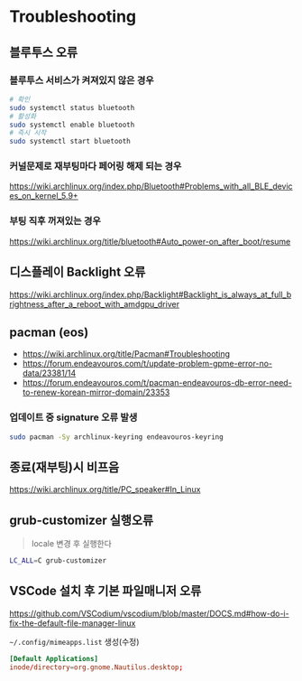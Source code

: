 # Troubleshooting

## 블루투스 오류

### 블루투스 서비스가 켜져있지 않은 경우

```sh
# 확인
sudo systemctl status bluetooth
# 활성화
sudo systemctl enable bluetooth
# 즉시 시작
sudo systemctl start bluetooth 
```

### 커널문제로 재부팅마다 페어링 해제 되는 경우

<https://wiki.archlinux.org/index.php/Bluetooth#Problems_with_all_BLE_devices_on_kernel_5.9+>

### 부팅 직후 꺼져있는 경우

<https://wiki.archlinux.org/title/bluetooth#Auto_power-on_after_boot/resume>

## 디스플레이 Backlight 오류

<https://wiki.archlinux.org/index.php/Backlight#Backlight_is_always_at_full_brightness_after_a_reboot_with_amdgpu_driver>

## pacman (eos)

- <https://wiki.archlinux.org/title/Pacman#Troubleshooting>
- <https://forum.endeavouros.com/t/update-problem-gpme-error-no-data/23381/14>
- <https://forum.endeavouros.com/t/pacman-endeavouros-db-error-need-to-renew-korean-mirror-domain/23353>

### 업데이트 중 signature 오류 발생

```sh
sudo pacman -Sy archlinux-keyring endeavouros-keyring
```

## 종료(재부팅)시 비프음

<https://wiki.archlinux.org/title/PC_speaker#In_Linux>

## grub-customizer 실행오류

> locale 변경 후 실행한다

```sh
LC_ALL=C grub-customizer
```

## VSCode 설치 후 기본 파일매니저 오류

<https://github.com/VSCodium/vscodium/blob/master/DOCS.md#how-do-i-fix-the-default-file-manager-linux>

`~/.config/mimeapps.list` 생성(수정)

```conf
[Default Applications]
inode/directory=org.gnome.Nautilus.desktop;
```
